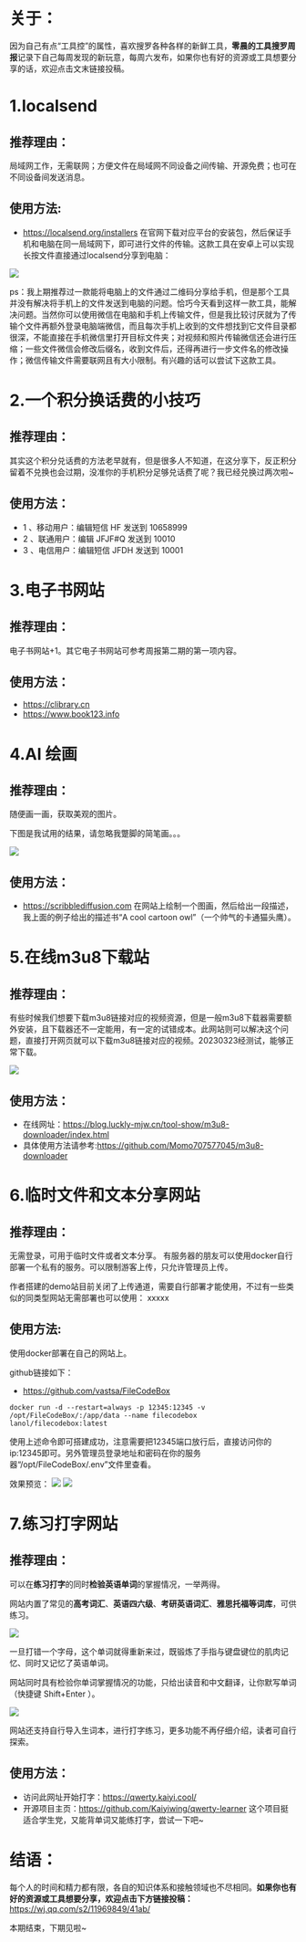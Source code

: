 # 关于：
因为自己有点“工具控”的属性，喜欢搜罗各种各样的新鲜工具，**零晨的工具搜罗周报**记录下自己每周发现的新玩意，每周六发布，如果你也有好的资源或工具想要分享的话，欢迎点击文末链接投稿。
# 1.localsend
## 推荐理由：
局域网工作，无需联网；方便文件在局域网不同设备之间传输、开源免费；也可在不同设备间发送消息。
## 使用方法:
- https://localsend.org/installers
在官网下载对应平台的安装包，然后保证手机和电脑在同一局域网下，即可进行文件的传输。这款工具在安卓上可以实现长按文件直接通过localsend分享到电脑：

![](https://files.mdnice.com/user/28061/181a4399-d85c-4833-b37a-7baa9824e5c1.jpg)

ps：我上期推荐过一款能将电脑上的文件通过二维码分享给手机，但是那个工具并没有解决将手机上的文件发送到电脑的问题。恰巧今天看到这样一款工具，能解决问题。当然你可以使用微信在电脑和手机上传输文件，但是我比较讨厌就为了传输个文件再额外登录电脑端微信，而且每次手机上收到的文件想找到它文件目录都很深，不能直接在手机微信里打开目标文件夹；对视频和照片传输微信还会进行压缩；一些文件微信会修改后缀名，收到文件后，还得再进行一步文件名的修改操作；微信传输文件需要联网且有大小限制。有兴趣的话可以尝试下这款工具。

# 2.一个积分换话费的小技巧
## 推荐理由：
其实这个积分兑话费的方法老早就有，但是很多人不知道，在这分享下，反正积分留着不兑换也会过期，没准你的手机积分足够兑话费了呢？我已经兑换过两次啦~

## 使用方法：
- 1 、移动用户：编辑短信 HF 发送到 10658999  
- 2 、联通用户：编辑 JFJF#Q 发送到 10010  
- 3 、电信用户：编辑短信 JFDH 发送到 10001

# 3.电子书网站
## 推荐理由：
电子书网站+1。其它电子书网站可参考周报第二期的第一项内容。
## 使用方法：
- https://clibrary.cn
- https://www.book123.info

# 4.AI 绘画
## 推荐理由：
随便画一画，获取美观的图片。

下图是我试用的结果，请忽略我蹩脚的简笔画。。。

![](https://files.mdnice.com/user/28061/c43f5436-f7bc-4e14-8eec-3765f9dc2675.png)
## 使用方法：
- https://scribblediffusion.com
在网站上绘制一个图画，然后给出一段描述，我上面的例子给出的描述书“A cool cartoon owl”（一个帅气的卡通猫头鹰）。

# 5.在线m3u8下载站
## 推荐理由：
有些时候我们想要下载m3u8链接对应的视频资源，但是一般m3u8下载器需要额外安装，且下载器还不一定能用，有一定的试错成本。此网站则可以解决这个问题，直接打开网页就可以下载m3u8链接对应的视频。20230323经测试，能够正常下载。

![](https://files.mdnice.com/user/28061/b43d4ec6-c3b7-4219-be76-3a1ffa9e887b.png)

## 使用方法：
- 在线网址：https://blog.luckly-mjw.cn/tool-show/m3u8-downloader/index.html
- 具体使用方法请参考:https://github.com/Momo707577045/m3u8-downloader

# 6.临时文件和文本分享网站
## 推荐理由：
无需登录，可用于临时文件或者文本分享。
有服务器的朋友可以使用docker自行部署一个私有的服务。可以限制游客上传，只允许管理员上传。

作者搭建的demo站目前关闭了上传通道，需要自行部署才能使用，不过有一些类似的同类型网站无需部署也可以使用：
xxxxx
## 使用方法:
使用docker部署在自己的网站上。

github链接如下：
- https://github.com/vastsa/FileCodeBox

```
docker run -d --restart=always -p 12345:12345 -v /opt/FileCodeBox/:/app/data --name filecodebox lanol/filecodebox:latest
```
使用上述命令即可搭建成功，注意需要把12345端口放行后，直接访问你的ip:12345即可。另外管理员登录地址和密码在你的服务器“/opt/FileCodeBox/.env”文件里查看。

效果预览：
![](https://files.mdnice.com/user/28061/7e6e28be-a0c1-405c-84f0-9effa8751335.png)
![](https://files.mdnice.com/user/28061/cc753ab6-0415-40c8-9ec2-b8aa6a592d64.png)

# 7.练习打字网站
## 推荐理由：
可以在**练习打字**的同时**检验英语单词**的掌握情况，一举两得。

网站内置了常见的**高考词汇**、**英语四六级**、**考研英语词汇**、**雅思托福等词库**，可供练习。

![](https://files.mdnice.com/user/28061/b18ec274-76e9-4329-95ce-15bdb50ae34f.png)

一旦打错一个字母，这个单词就得重新来过，既锻炼了手指与键盘键位的肌肉记忆、同时又记忆了英语单词。

网站同时具有检验你单词掌握情况的功能，只给出读音和中文翻译，让你默写单词（快捷键 Shift+Enter ）。

![](https://files.mdnice.com/user/28061/87adc03b-2281-4cd4-8410-d74a92489659.png)

网站还支持自行导入生词本，进行打字练习，更多功能不再仔细介绍，读者可自行探索。

## 使用方法：
- 访问此网址开始打字：https://qwerty.kaiyi.cool/
- 开源项目主页：https://github.com/Kaiyiwing/qwerty-learner
这个项目挺适合学生党，又能背单词又能练打字，尝试一下吧~

# 结语：
每个人的时间和精力都有限，各自的知识体系和接触领域也不尽相同。**如果你也有好的资源或工具想要分享，欢迎点击下方链接投稿：**
https://wj.qq.com/s2/11969849/41ab/

本期结束，下期见啦~